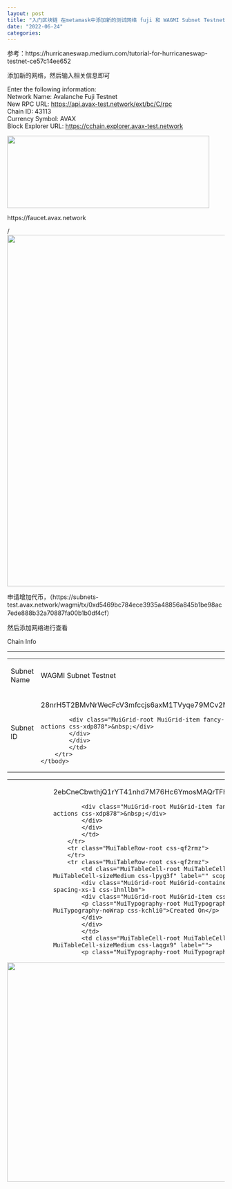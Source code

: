 ```yaml
---
layout: post
title: "入门区块链 在metamask中添加新的测试网络 fuji 和 WAGMI Subnet Testnet"
date: "2022-06-24"
categories: 
---
```

<p>参考：https://hurricaneswap.medium.com/tutorial-for-hurricaneswap-testnet-ce57c14ee652</p>

<p>添加新的网络，然后输入相关信息即可</p>

<p>Enter the following information:<br />
Network Name: Avalanche Fuji Testnet<br />
New RPC URL: <a class="au ko" href="https://api.avax-test.network/ext/bc/C/rpc" rel="noopener ugc nofollow" target="_blank">https://api.avax-test.network/ext/bc/C/rpc</a><br />
Chain ID: 43113<br />
Currency Symbol: AVAX<br />
Block Explorer URL: <a class="au ko" href="https://cchain.explorer.avax-test.network" rel="noopener ugc nofollow" target="_blank">https://cchain.explorer.avax-test.network</a></p>

<p><img height="167" src="/uploads/ckeditor/pictures/64/image-20220624151707-1.png" width="468" /></p>

<p>https://faucet.avax.network</p>

<p>/<img height="812" src="/uploads/ckeditor/pictures/147/image-20220728112429-1.png" width="508" /></p>

<p>申请增加代币，（https://subnets-test.avax.network/wagmi/tx/0xd5469bc784ece3935a48856a845b1be98ac7ede888b32a70887fa00b1b0df4cf）</p>

<p>然后添加网络进行查看</p>

<div class="MuiGrid-root MuiGrid-item MuiGrid-grid-xs-true css-kxu0dz">
<p class="MuiTypography-root MuiTypography-h5 css-9ny4wj">Chain Info</p>
</div>

<hr class="MuiDivider-root MuiDivider-fullWidth css-1px5dlw" />
<div class="MuiCardContent-root css-1lxccdc">
<div class="MuiTableContainer-root css-kge0eu">
<table class="MuiTable-root css-12pntve" id="table-f528564b-8bf8-4a23-bbc9-47b7c955e203">
	<tbody class="MuiTableBody-root css-16yb411">
		<tr class="MuiTableRow-root css-qf2rmz">
			<td class="MuiTableCell-root MuiTableCell-body MuiTableCell-sizeMedium css-lpyg3f" label="" scope="row">
			<div class="MuiGrid-root MuiGrid-container MuiGrid-spacing-xs-1 css-1hnllbm">
			<div class="MuiGrid-root MuiGrid-item css-1wxaqej">
			<p class="MuiTypography-root MuiTypography-body2 MuiTypography-noWrap css-kchli0">Subnet Name</p>
			</div>
			</div>
			</td>
			<td class="MuiTableCell-root MuiTableCell-body MuiTableCell-sizeMedium css-laqgx9" label="">
			<p class="MuiTypography-root MuiTypography-body2 css-bc41gb">WAGMI Subnet Testnet</p>
			</td>
		</tr>
		<tr class="MuiTableRow-root css-qf2rmz">
			<td class="MuiTableCell-root MuiTableCell-body MuiTableCell-sizeMedium css-lpyg3f" label="" scope="row">
			<div class="MuiGrid-root MuiGrid-container MuiGrid-spacing-xs-1 css-1hnllbm">
			<div class="MuiGrid-root MuiGrid-item css-1wxaqej">
			<p class="MuiTypography-root MuiTypography-body2 MuiTypography-noWrap css-kchli0">Subnet ID</p>
			</div>
			</div>
			</td>
			<td class="MuiTableCell-root MuiTableCell-body MuiTableCell-sizeMedium css-laqgx9" label="">
			<div class="MuiBox-root css-0">
			<div class="MuiGrid-root MuiGrid-container MuiGrid-spacing-xs-0.5 css-15fw35x">
			<div class="MuiGrid-root MuiGrid-item MuiGrid-zeroMinWidth css-1kw0tju">
			<p class="MuiTypography-root MuiTypography-body2 MuiTypography-noWrap css-1ifcz97">28nrH5T2BMvNrWecFcV3mfccjs6axM1TVyqe79MCv2Mhs8kxiY</p>
			</div>

			<div class="MuiGrid-root MuiGrid-item fancy-address-actions css-xdp878">&nbsp;</div>
			</div>
			</div>
			</td>
		</tr>
	</tbody>
</table>
</div>
</div>

<table class="MuiTable-root css-12pntve" height="407" id="table-f528564b-8bf8-4a23-bbc9-47b7c955e203" width="406">
	<tbody class="MuiTableBody-root css-16yb411">
		<tr class="MuiTableRow-root css-qf2rmz">
			<td class="MuiTableCell-root MuiTableCell-body MuiTableCell-sizeMedium css-lpyg3f" label="" scope="row">
			<div class="MuiGrid-root MuiGrid-container MuiGrid-spacing-xs-1 css-1hnllbm">
			<div class="MuiGrid-root MuiGrid-item css-1wxaqej">
			<p class="MuiTypography-root MuiTypography-body2 MuiTypography-noWrap css-kchli0">Blockchain ID</p>
			</div>
			</div>
			</td>
			<td class="MuiTableCell-root MuiTableCell-body MuiTableCell-sizeMedium css-laqgx9" label="">
			<div class="MuiBox-root css-0">
			<div class="MuiGrid-root MuiGrid-container MuiGrid-spacing-xs-0.5 css-15fw35x">
			<div class="MuiGrid-root MuiGrid-item MuiGrid-zeroMinWidth css-1kw0tju">
			<p class="MuiTypography-root MuiTypography-body2 MuiTypography-noWrap css-1ifcz97">2ebCneCbwthjQ1rYT41nhd7M76Hc6YmosMAQrTFhBq8qeqh6tt</p>
			</div>

			<div class="MuiGrid-root MuiGrid-item fancy-address-actions css-xdp878">&nbsp;</div>
			</div>
			</div>
			</td>
		</tr>
		<tr class="MuiTableRow-root css-qf2rmz">
		</tr>
		<tr class="MuiTableRow-root css-qf2rmz">
			<td class="MuiTableCell-root MuiTableCell-body MuiTableCell-sizeMedium css-lpyg3f" label="" scope="row">
			<div class="MuiGrid-root MuiGrid-container MuiGrid-spacing-xs-1 css-1hnllbm">
			<div class="MuiGrid-root MuiGrid-item css-1wxaqej">
			<p class="MuiTypography-root MuiTypography-body2 MuiTypography-noWrap css-kchli0">Created On</p>
			</div>
			</div>
			</td>
			<td class="MuiTableCell-root MuiTableCell-body MuiTableCell-sizeMedium css-laqgx9" label="">
			<p class="MuiTypography-root MuiTypography-body2 MuiTypography-noWrap css-1ygzpm8">Jan 27, 2022, 3:23:30 PM GMT+8</p>
			</td>
		</tr>
		<tr class="MuiTableRow-root css-qf2rmz">
			<td class="MuiTableCell-root MuiTableCell-body MuiTableCell-sizeMedium css-lpyg3f" label="" scope="row">
			<div class="MuiGrid-root MuiGrid-container MuiGrid-spacing-xs-1 css-1hnllbm">
			<div class="MuiGrid-root MuiGrid-item css-1wxaqej">
			<p class="MuiTypography-root MuiTypography-body2 MuiTypography-noWrap css-kchli0">EVM Chain ID</p>
			</div>
			</div>
			</td>
			<td class="MuiTableCell-root MuiTableCell-body MuiTableCell-sizeMedium css-laqgx9" label="">
			<p class="MuiTypography-root MuiTypography-body2 css-bc41gb">11111</p>
			</td>
		</tr>
		<tr class="MuiTableRow-root css-qf2rmz">
			<td class="MuiTableCell-root MuiTableCell-body MuiTableCell-sizeMedium css-lpyg3f" label="" scope="row">
			<div class="MuiGrid-root MuiGrid-container MuiGrid-spacing-xs-1 css-1hnllbm">
			<div class="MuiGrid-root MuiGrid-item css-1wxaqej">
			<p class="MuiTypography-root MuiTypography-body2 MuiTypography-noWrap css-kchli0">VM Name</p>
			</div>
			</div>
			</td>
			<td class="MuiTableCell-root MuiTableCell-body MuiTableCell-sizeMedium css-laqgx9" label="">
			<p class="MuiTypography-root MuiTypography-body2 css-bc41gb">EVM</p>
			</td>
		</tr>
		<tr class="MuiTableRow-root css-qf2rmz">
			<td class="MuiTableCell-root MuiTableCell-body MuiTableCell-sizeMedium css-lpyg3f" label="" scope="row">
			<div class="MuiGrid-root MuiGrid-container MuiGrid-spacing-xs-1 css-1hnllbm">
			<div class="MuiGrid-root MuiGrid-item css-1wxaqej">
			<p class="MuiTypography-root MuiTypography-body2 MuiTypography-noWrap css-kchli0">VM ID</p>
			</div>
			</div>
			</td>
			<td class="MuiTableCell-root MuiTableCell-body MuiTableCell-sizeMedium css-laqgx9" label="">
			<div class="MuiBox-root css-0">
			<div class="MuiGrid-root MuiGrid-container MuiGrid-spacing-xs-0.5 css-15fw35x">
			<div class="MuiGrid-root MuiGrid-item MuiGrid-zeroMinWidth css-1kw0tju">
			<p class="MuiTypography-root MuiTypography-body2 MuiTypography-noWrap css-1ifcz97">srEXiWaHuhNyGwPUi444Tu47ZEDwxTWrbQiuD7FmgSAQ6X7Dy</p>
			</div>

			<div class="MuiGrid-root MuiGrid-item fancy-address-actions css-xdp878">&nbsp;</div>
			</div>
			</div>
			</td>
		</tr>
		<tr class="MuiTableRow-root css-qf2rmz">
			<td class="MuiTableCell-root MuiTableCell-body MuiTableCell-sizeMedium css-lpyg3f" label="" scope="row">
			<div class="MuiGrid-root MuiGrid-container MuiGrid-spacing-xs-1 css-1hnllbm">
			<div class="MuiGrid-root MuiGrid-item css-1wxaqej">
			<p class="MuiTypography-root MuiTypography-body2 MuiTypography-noWrap css-kchli0">RPC URL</p>
			</div>
			</div>
			</td>
			<td class="MuiTableCell-root MuiTableCell-body MuiTableCell-sizeMedium css-laqgx9" label="">
			<div class="MuiGrid-root MuiGrid-container MuiGrid-spacing-xs-0.5 css-14dekvw">
			<div class="MuiGrid-root MuiGrid-item css-1wxaqej">
			<p class="MuiTypography-root MuiTypography-body2 css-bc41gb">https://subnets.avax.network/wagmi/wagmi-chain-testnet/rpc</p>
			</div>

			<div class="MuiGrid-root MuiGrid-item css-1wxaqej">&nbsp;</div>
			</div>
			</td>
		</tr>
		<tr class="MuiTableRow-root css-qf2rmz">
			<td class="MuiTableCell-root MuiTableCell-body MuiTableCell-sizeMedium css-lpyg3f" label="" scope="row">
			<div class="MuiGrid-root MuiGrid-container MuiGrid-spacing-xs-1 css-1hnllbm">
			<div class="MuiGrid-root MuiGrid-item css-1wxaqej">
			<p class="MuiTypography-root MuiTypography-body2 MuiTypography-noWrap css-kchli0">WS URL</p>
			</div>
			</div>
			</td>
			<td class="MuiTableCell-root MuiTableCell-body MuiTableCell-sizeMedium css-laqgx9" label="">
			<div class="MuiGrid-root MuiGrid-container MuiGrid-spacing-xs-0.5 css-14dekvw">
			<div class="MuiGrid-root MuiGrid-item css-1wxaqej">
			<p class="MuiTypography-root MuiTypography-body2 css-bc41gb">wss://subnets.avax.network/wagmi/wagmi-chain-testnet/ws</p>
			</div>

			<p class="MuiGrid-root MuiGrid-item css-1wxaqej">&nbsp;</p>
			</div>
			</td>
		</tr>
	</tbody>
</table>

<p><img height="507" src="/uploads/ckeditor/pictures/148/image-20220728112623-2.png" width="1239" /></p>

